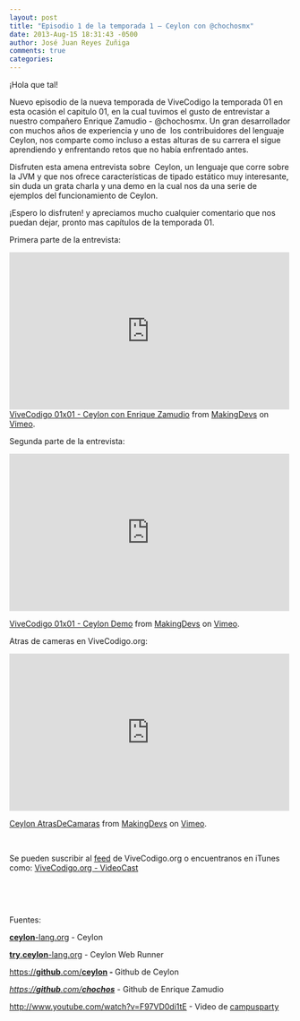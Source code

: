 ```yaml
---
layout: post
title: "Episodio 1 de la temporada 1 – Ceylon con @chochosmx"
date: 2013-Aug-15 18:31:43 -0500
author: José Juan Reyes Zuñiga
comments: true
categories: 
---
```


¡Hola que tal!

Nuevo episodio de la nueva temporada de ViveCodigo la temporada 01 en esta ocasión el capitulo 01, en la cual tuvimos el gusto de entrevistar a nuestro compañero Enrique Zamudio - @chochosmx. Un gran desarrollador con muchos años de experiencia y uno de  los contribuidores del lenguaje Ceylon, nos comparte como incluso a estas alturas de su carrera el sigue aprendiendo y enfrentando retos que no había enfrentado antes.

Disfruten esta amena entrevista sobre  Ceylon, un lenguaje que corre sobre la JVM y que nos ofrece características de tipado estático muy interesante, sin duda un grata charla y una demo en la cual nos da una serie de ejemplos del funcionamiento de Ceylon.

¡Espero lo disfruten! y apreciamos mucho cualquier comentario que nos puedan dejar, pronto mas capítulos de la temporada 01.

Primera parte de la entrevista:

<iframe src="http://player.vimeo.com/video/72417851" height="281" width="500" allowfullscreen="" frameborder="0"></iframe>
<!-- more -->
<a href="http://vimeo.com/72417851">ViveCodigo 01x01 - Ceylon con Enrique Zamudio</a> from <a href="http://vimeo.com/makingdevs">MakingDevs</a> on <a href="https://vimeo.com">Vimeo</a>.

Segunda parte de la entrevista:
<iframe src="http://player.vimeo.com/video/72448505" height="281" width="500" allowfullscreen="" frameborder="0"></iframe>

<a href="http://vimeo.com/72448505">ViveCodigo 01x01 - Ceylon Demo</a> from <a href="http://vimeo.com/makingdevs">MakingDevs</a> on <a href="https://vimeo.com">Vimeo</a>.

Atras de cameras en ViveCodigo.org:
<iframe src="http://player.vimeo.com/video/72819280" height="281" width="500" allowfullscreen="" frameborder="0"></iframe>

<a href="http://vimeo.com/72819280">Ceylon AtrasDeCamaras</a> from <a href="http://vimeo.com/makingdevs">MakingDevs</a> on <a href="https://vimeo.com">Vimeo</a>.

&nbsp;

Se pueden suscribir al <a href="http://vivecodigo.org/feed.xml">feed</a> de ViveCodigo.org o encuentranos en iTunes como: <a href="https://itunes.apple.com/ca/podcast/vivecodigo.org-videocast/id685052596">ViveCodigo.org - VideoCast</a>

&nbsp;

&nbsp;

Fuentes:

<a href="http://ceylon-lang.org"><b>ceylon</b>-lang.org</a> - Ceylon

<a href="http://try.ceylon-lang.org"><b>try</b>.<b>ceylon</b>-lang.org</a> - Ceylon Web Runner

<a href="https://github.com/ceylon">https://<b>github</b>.com/</a><b><a href="https://github.com/ceylon">ceylon</a> - </b>Github de Ceylon

<a href="https://github.com/ceylon"><cite>https://<b>github</b>.com/<b>chochos</b></cite>‎</a> - Github de Enrique Zamudio

<a href="http://www.youtube.com/watch?v=F97VD0di1tE">http://www.youtube.com/watch?v=F97VD0di1tE</a> - Video de <a dir="ltr" href="http://www.youtube.com/user/campusparty?feature=watch" data-sessionlink="feature=watch&amp;ei=v2MNUo7sA7DggwKfh4HoCA">campusparty</a>

&nbsp;